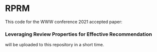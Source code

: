 # RPRM
This code for the WWW conference 2021 accepted paper: 

### Leveraging Review Properties for Effective Recommendation

will be uploaded to this repository in a short time.
